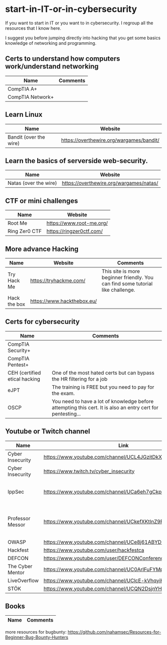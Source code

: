 # start-in-IT-or-in-cybersecurity
If you want to start in IT or you want to in cybersecurity. I regroup all the resources that I know here.

I suggest you before jumping directly into hacking that you get some basics knowledge of networking and programming.

## Certs to understand how computers work/understand networking
| Name  | Comments |
| ------------- | ------------- |
| CompTIA A+ | |
| CompTIA Network+ | |

## Learn Linux

| Name  | Website |
| ------------- | ------------- |
| Bandit (over the wire) | https://overthewire.org/wargames/bandit/  |

## Learn the basics of serverside web-security.

| Name  | Website |
| ------------- | ------------- |
| Natas (over the wire) | https://overthewire.org/wargames/natas/ |

## CTF or mini challenges

| Name | Website |
| ------------- | ------------- |
| Root Me | https://www.root-me.org/ |
| Ring Zer0 CTF | https://ringzer0ctf.com/ |

## More advance Hacking

| Name | Website | Comments |
| ------------- | ------------- | ------------- |
| Try Hack Me | https://tryhackme.com/ | This site is more beginner friendly. You can find some tutorial like challenge. |
| Hack the box | https://www.hackthebox.eu/ | |

## Certs for cybersecurity
| Name  | Comments |
| ------------- | ------------- |
| CompTIA Security+ | |
| CompTIA Pentest+ | |
| CEH (certified etical hacking | One of the most hated certs but can bypass the HR filtering for a job |
| eJPT | The training is FREE but you need to pay for the exam. |
| OSCP | You need to have a lot of knowledge before attempting this cert. It is also an entry cert for pentesting... |

## Youtube or Twitch channel
| Name | Link | Comments |
| ------------- | ------------- | ------------- |
| Cyber Insecurity | https://www.youtube.com/channel/UCL4JGzitDkX5TOwzs9A02Kg | |
| Cyber Insecurity | https://www.twitch.tv/cyber_insecurity | |
| IppSec | https://www.youtube.com/channel/UCa6eh7gCkpPo5XXUDfygQQA | walkthrough of old Hack the Box machines/boxes |
| Professor Messor | https://www.youtube.com/channel/UCkefXKtInZ9PLsoGRtml2FQ | Videos to study the A+, Network+ or Security+ certification |
| OWASP | https://www.youtube.com/channel/UCe8j61ABYDuPTdtjItD2veA | |
| Hackfest | https://www.youtube.com/user/hackfestca | |
| DEFCON | https://www.youtube.com/user/DEFCONConference/videos | |
| The Cyber Mentor | https://www.youtube.com/channel/UC0ArlFuFYMpEewyRBzdLHiw | |
| LiveOverflow | https://www.youtube.com/channel/UClcE-kVhqyiHCcjYwcpfj9w | |
| STÖK | https://www.youtube.com/channel/UCQN2DsjnYH60SFBIA6IkNwg | |

## Books
| Name  | Comments |
| ------------- | ------------- |


more resources for bugbunty: https://github.com/nahamsec/Resources-for-Beginner-Bug-Bounty-Hunters
